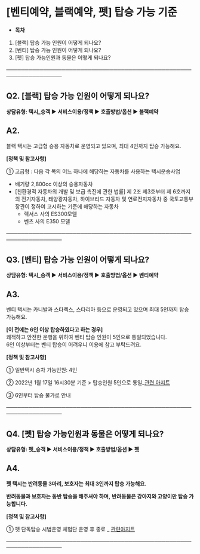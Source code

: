 # [벤티예약, 블랙예약, 펫] 탑승 가능 기준

* **목차**

1. [블랙] 탑승 가능 인원이 어떻게 되나요?
2. [벤티] 탑승 가능 인원이 어떻게 되나요?
3. [펫] 탑승 가능인원과 동물은 어떻게 되나요?

─────────────────────────────────────────────────────────────────

**Q2. [블랙] 탑승 가능 인원이 어떻게 되나요?**
-------------------------------

**상담유형: 택시\_승객 **▶** 서비스이용/정책 **▶** 호출방법/옵션 **▶** 블랙예약**

**A2.**
-------

블랙 택시는 고급형 승용 자동차로 운영되고 있으며, 최대 4인까지 탑승 가능해요.

**[정책 및 참고사항]**

① 고급형 : 다음 각 목의 어느 하나에 해당하는 자동차를 사용하는 택시운송사업

* 배기량 2,800cc 이상의 승용자동차
* [친환경적 자동차의 개발 및 보급 촉진에 관한 법률] 제 2조 제3호부터 제 6호까지의 전기자동차, 태양광자동차, 하이브리드 자동차 및 연료전지자동차 중 국토교통부장관이 정하여 고시하는 기준에 해당하는 자동차  
  - 렉서스 사의 ES300모델  
  - 벤츠 사의 E350 모델

─────────────────────────────────────────────────────────────────

**Q3. [벤티] 탑승 가능 인원이 어떻게 되나요?**
-------------------------------

**상담유형: 택시\_승객 **▶** 서비스이용/정책 **▶** 호출방법/옵션 **▶** 벤티예약**

**A3.**
-------

벤티 택시는 카니발과 스타렉스, 스타리아 등으로 운영되고 있으며 최대 5인까지 탑승 가능해요.

**[이 전에는 6인 이상 탑승하였다고 하는 경우]**   
쾌적하고 안전한 운행을 위하여 벤티 탑승 인원이 5인으로 통일되었습니다.  
6인 이상부터는 벤티 탑승이 어려우니 이용에 참고 부탁드려요.

**[정책 및 참고사항]**

① 일반택시 승차 가능인원: 4인

② 2022년 1월 17일 16시30분 기준 > 탑승인원 5인으로 통일\_[관련 아지트](https://ext.agit.in/g/300016028/wall/350909546#comment_panel_350909934)

③ 6인부터 탑승 불가로 안내

─────────────────────────────────────────────────────────────────

**Q4.** **[펫]** **탑승 가능인원과 동물은 어떻게 되나요?**
-----------------------------------------

**상담유형: 펫\_승객 **▶** 서비스이용/정책 **▶** 호출방법/옵션 **▶** 펫**

**A4.**
-------

**펫 택시는 반려동물 3마리, 보호자는 최대 3인까지 탑승 가능해요.**

**반려동물과 보호자는 동반 탑승을 해주셔야 하며,** **반려동물은 강아지와 고양이만 탑승 가능합니다.**

**[정책 및 참고사항]**

① 펫 단독탑승 시범운영 체험단 운영 후 종료 \_ [관련아지트](https://ext.agit.in/g/300052076/wall/380453697#comment_panel_390093043)

─────────────────────────────────────────────────────────────────